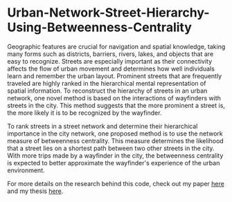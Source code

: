 # Urban-Network-Street-Hierarchy-Using-Betweenness-Centrality
Geographic features are crucial for navigation and spatial knowledge, taking many forms such as districts, barriers, rivers, lakes, and objects that are easy to recognize. Streets are especially important as their connectivity affects the flow of urban movement and determines how well individuals learn and remember the urban layout. Prominent streets that are frequently traveled are highly ranked in the hierarchical mental representation of spatial information. To reconstruct the hierarchy of streets in an urban network, one novel method is based on the interactions of wayfinders with streets in the city. This method suggests that the more prominent a street is, the more likely it is to be recognized by the wayfinder.

To rank streets in a street network and determine their hierarchical importance in the city network, one proposed method is to use the network measure of betweenness centrality. This measure determines the likelihood that a street lies on a shortest path between two other streets in the city. With more trips made by a wayfinder in the city, the betweenness centrality is expected to better approximate the wayfinder's experience of the urban environment. 

For more details on the research behind this code, check out my paper [here](https://www.sciencedirect.com/science/article/pii/S0198971521001393) and my thesis [here](https://lnkd.in/diu_Y9sp).
